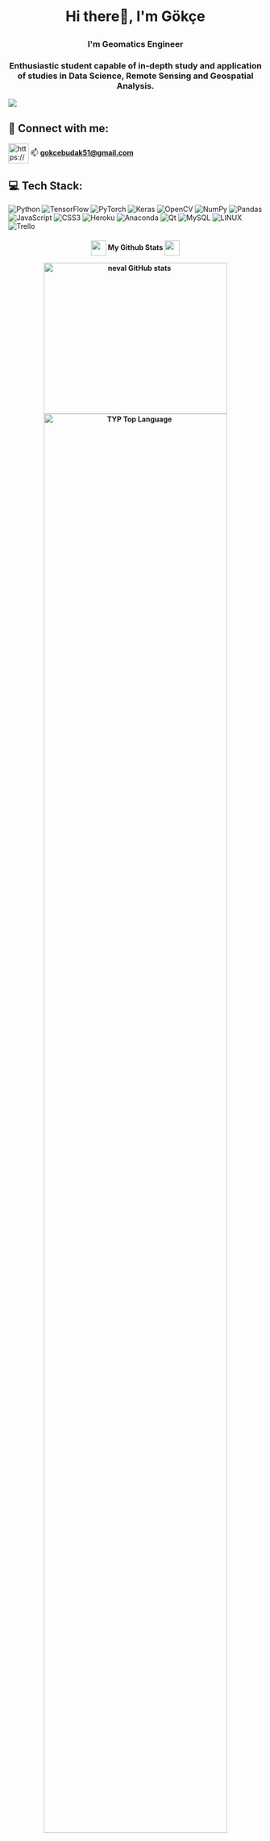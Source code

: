 <h1 align="center">Hi there👋, I'm Gökçe <p align="center">

</p></h1>
<h3 align="center">I'm Geomatics Engineer</h3>
<h3 align="center">Enthusiastic student capable of in-depth study and application of studies in Data Science, Remote Sensing and Geospatial Analysis. </h3>


[![](https://visitcount.itsvg.in/api?id=gokceyagmurbudak&color=11&icon=0&pretty=false)](https://visitcount.itsvg.in)

## 📩 Connect with me:
<a href="https://www.linkedin.com/in/gökçe-yağmur-budak-1820a5179" target="blank"><img align="center" src="https://raw.githubusercontent.com/rahuldkjain/github-profile-readme-generator/master/src/images/icons/Social/linked-in-alt.svg" alt="https://www.linkedin.com/in/gökçe-yağmur-b-1820a5179/" height="40" width="40" /></a> 📫 **gokcebudak51@gmail.com**


## 💻 Tech Stack:
![Python](https://img.shields.io/badge/python-3670A0?style=flat&logo=python&logoColor=ffdd54)
![TensorFlow](https://img.shields.io/badge/TensorFlow-%23FF6F00.svg?style=flat&logo=TensorFlow&logoColor=white) ![PyTorch](https://img.shields.io/badge/PyTorch-%23EE4C2C.svg?style=flat&logo=PyTorch&logoColor=white) ![Keras](https://img.shields.io/badge/Keras-%23D00000.svg?style=flat&logo=Keras&logoColor=white) ![OpenCV](https://img.shields.io/badge/opencv-%23white.svg?style=flat&logo=opencv&logoColor=white) ![NumPy](https://img.shields.io/badge/numpy-%23013243.svg?style=flat&logo=numpy&logoColor=white) ![Pandas](https://img.shields.io/badge/pandas-%23150458.svg?style=flat&logo=pandas&logoColor=white) ![JavaScript](https://img.shields.io/badge/javascript-%23323330.svg?style=flat&logo=javascript&logoColor=%23F7DF1E) ![CSS3](https://img.shields.io/badge/css3-%231572B6.svg?style=flat&logo=css3&logoColor=white) ![Heroku](https://img.shields.io/badge/heroku-%23430098.svg?style=flat&logo=heroku&logoColor=white) ![Anaconda](https://img.shields.io/badge/Anaconda-%2344A833.svg?style=flat&logo=anaconda&logoColor=white) ![Qt](https://img.shields.io/badge/Qt-%23217346.svg?style=flat&logo=Qt&logoColor=white) ![MySQL](https://img.shields.io/badge/mysql-%2300f.svg?style=flat&logo=mysql&logoColor=white)   ![LINUX](https://img.shields.io/badge/Linux-FCC624?style=flat&logo=linux&logoColor=black) ![Trello](https://img.shields.io/badge/Trello-%23026AA7.svg?style=flat&logo=Trello&logoColor=white) 

<h4 align="center">
<img src="https://media.giphy.com/media/ZCN6F3FAkwsyOGU2RS/giphy.gif" width="30" height="30" align="center"> My Github Stats <img src="https://media.giphy.com/media/ZCN6F3FAkwsyOGU2RS/giphy.gif" width="30" height="30" align="center">

<a href="https://github.com/gokceyagmurbudak"><img width="85%" height="300"  src="https://github-readme-stats.vercel.app/api?username=gokceyagmurbudak&hide=&count_private=true&bg_color=0D1117&theme=react&hide_border=true&show_icons=true" alt="neval GitHub stats"/></a>
<a href="https://github.com/gokceyagmurbudak"><img alt="TYP Top Language" width="85%" src="https://github-readme-stats.vercel.app/api/top-langs/?username=gokceyagmurbudak&langs_count=10&count_private=true&layout=compact&theme=react&hide_border=true&bg_color=0D1117"/></a>
<a href="https://github.com/gokceyagmurbudak"/><img alt="TYP Github Streak" src="https://github-readme-streak-stats.herokuapp.com/?user=gokceyagmurbudak&show_icons=true&count_private=true&theme=react&hide_border=true&bg_color=0D1117" width = "85%"/></a>
</div>


